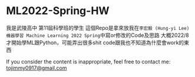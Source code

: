 # ML2022-Spring-HW
我是武陵高中 第11屆科學班的學生
這個Repo是拿來放我在`李宏毅 (Hung-yi Lee) 機器學習 Machine Learning 2022 Spring`中寫or修改的Code及思路
大概2022/8才開始學ML跟Python，可能弄出很多shit code跟我也不知道為什麼會work的東西

If you consider the content is inappropriate, feel free to contact me:
tojimmy0917@gmail.com
